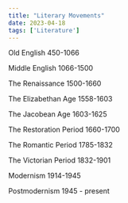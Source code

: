 ```yaml
---
title: "Literary Movements"
date: 2023-04-18
tags: ['Literature']
---
```


Old English 450-1066

Middle English 1066-1500

The Renaissance 1500-1660

The Elizabethan Age 1558-1603

The Jacobean Age 1603-1625

The Restoration Period 1660-1700

The Romantic Period 1785-1832

The Victorian Period 1832-1901

Modernism 1914-1945

Postmodernism 1945 - present

